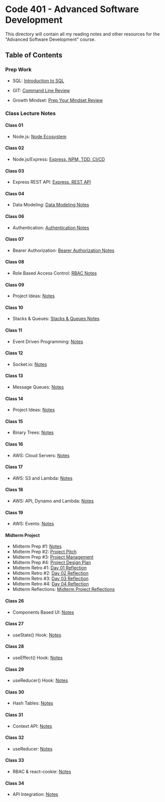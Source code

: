 # Code 401 - Advanced Software Development

This directory will contain all my reading notes and other resources for the "Advanced Software Development" course.

## Table of Contents

### Prep Work

- SQL: [Introduction to SQL](prep-work/sql/intro-to-sql.md)
- GIT: [Command Line Review](prep-work/git/command-line-review.md)

- Growth Mindset: [Prep Your Mindset Review](prep-work/growth-mindset.md)

### Class Lecture Notes

#### Class 01

- Node.js: [Node Ecosystem](class-01/node-ecosystem.md)

#### Class 02

- Node.js/Express: [Express, NPM, TDD, CI/CD](class-02/express-npm-tdd-cicd.md)

#### Class 03

- Express REST API: [Express, REST API](class-03/express-rest-api.md)

#### Class 04

- Data Modeling: [Data Modeling Notes](class-04/dataModeling.md)

#### Class 06

- Authentication: [Authentication Notes](class-06/authentication.md)

#### Class 07

- Bearer Authorization: [Bearer Authorization Notes](class-07/bearerAuth.md)

#### Class 08

- Role Based Access Control: [RBAC Notes](class-08/accessControl.md)

#### Class 09

- Project Ideas: [Notes](class-09/projectIdeas.md)

#### Class 10

- Stacks & Queues: [Stacks & Queues Notes](class-10/stacksAndQueues.md)

#### Class 11

- Event Driven Programming: [Notes](class-11/eventDrivenProgramming.md)

#### Class 12

- Socket.io: [Notes](class-12/webSockets.md)

#### Class 13

- Message Queues: [Notes](class-13/messageQueues.md)

#### Class 14

- Project Ideas: [Notes](class-14/projectIdeas.md)

#### Class 15

- Binary Trees: [Notes](class-15/trees.md)

#### Class 16

- AWS: Cloud Servers: [Notes](class-16/awsCloudServers.md)

#### Class 17

- AWS: S3 and Lambda: [Notes](class-17/s3andLambda.md)

#### Class 18

- AWS: API, Dynamo and Lambda: [Notes](class-18/awsAPIDynamoLambda.md)

#### Class 19

- AWS: Events: [Notes](class-19/awsEvents.md)

#### Midterm Project

- Midterm Prep #1: [Notes](midterm/prep01.md)
- Midterm Prep #2: [Project Pitch](midterm/ideasPitch.md)
- Midterm Prep #3: [Project Management](https://github.com/orgs/Spots-LLC/projects/1)
- Midterm Prep #4: [Project Design Plan](midterm/planning.md)
- Midterm Retro #1: [Day 01 Reflection](midterm/retroDayOne.md)
- Midterm Retro #2: [Day 02 Reflection](midterm/retroDayTwo.md)
- Midterm Retro #3: [Day 03 Reflection](midterm/retroDayThree.md)
- Midterm Retro #4: [Day 04 Reflection](midterm/retroDayFour.md)
- Midterm Reflections: [Midterm Project Reflections](midterm/reflections.md)

#### Class 26

- Components Based UI: [Notes](class-26/reactCompoments.md)

#### Class 27

- useState() Hook: [Notes](class-27/useStateHook.md)

#### Class 28

- useEffect() Hook: [Notes](class-28/useEffectHook.md)

#### Class 29

- useReducer() Hook: [Notes](class-29/stateReducers.md)

#### Class 30

- Hash Tables: [Notes](class-30/hashTables.md)

#### Class 31

- Context API: [Notes](class-31/contextAPI.md)

#### Class 32

- useReducer: [Notes](class-32/useReducer.md)

#### Class 33

- RBAC & react-cookie: [Notes](class-33/role-based-access-control.md)

#### Class 34

- API Integration: [Notes](class-34/api-integration.md)
